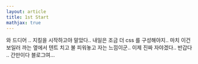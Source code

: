 ```yaml
---
layout: article
title: 1st Start
mathjax: true
---
```


와 드디어 .. 지킬을 시작하고야 말았다..
내일은 조금 더 css 를 구성해야지..
마치 이건 보일러 까는 옆에서 
텐트 치고 불 피워놓고 자는 느낌이군..
이제 진짜 자야겠다..
반갑다 .. 간만이다 블로그여...